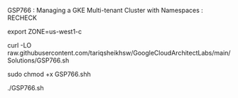 GSP766 :  Managing a GKE Multi-tenant Cluster with Namespaces : RECHECK

export ZONE=us-west1-c

curl -LO raw.githubusercontent.com/tariqsheikhsw/GoogleCloudArchitectLabs/main/Solutions/GSP766.sh

sudo chmod +x GSP766.shh

./GSP766.sh
